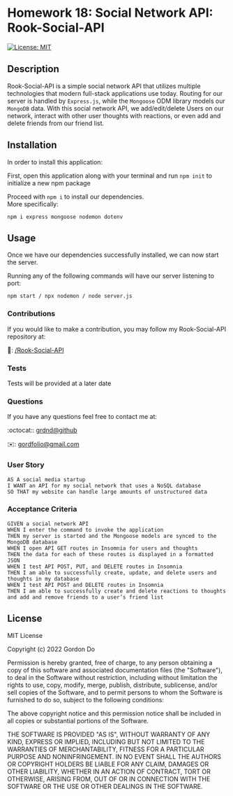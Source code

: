# Homework 18: Social Network API: Rook-Social-API

[![License: MIT](https://img.shields.io/badge/License-MIT-yellow.svg)](https://opensource.org/licenses/MIT)

## Description

Rook-Social-API is a simple social network API that utilizes multiple technologies that modern full-stack applications use today. Routing for our server is handled by `Express.js`, while the `Mongoose` ODM library models our `MongoDB` data. With this social network API, we add/edit/delete Users on our network, interact with other user thoughts with reactions, or even add and delete friends from our friend list.

## Installation

In order to install this application:

First, open this application along with your terminal and run `npm init` to initialize a new npm package

Proceed with `npm i` to install our dependencies. <br>
More specifically:

    npm i express mongoose nodemon dotenv

## Usage

Once we have our dependencies successfully installed, we can now start the server.

Running any of the following commands will have our server listening to port:

    npm start / npx nodemon / node server.js

### Contributions

If you would like to make a contribution, you may follow my Rook-Social-API repository at:

:file_folder:: [/Rook-Social-API](https://github.com/grdnd/Rook-Social-API)

### Tests

Tests will be provided at a later date

### Questions

If you have any questions feel free to contact me at:

:octocat:: [grdnd@github](https://github.com/grdnd)

:envelope:: [gordfolio@gmail.com](mailto:gordfolio@gmail.com)

### User Story

    AS A social media startup
    I WANT an API for my social network that uses a NoSQL database
    SO THAT my website can handle large amounts of unstructured data

### Acceptance Criteria

    GIVEN a social network API
    WHEN I enter the command to invoke the application
    THEN my server is started and the Mongoose models are synced to the MongoDB database
    WHEN I open API GET routes in Insomnia for users and thoughts
    THEN the data for each of these routes is displayed in a formatted JSON
    WHEN I test API POST, PUT, and DELETE routes in Insomnia
    THEN I am able to successfully create, update, and delete users and thoughts in my database
    WHEN I test API POST and DELETE routes in Insomnia
    THEN I am able to successfully create and delete reactions to thoughts and add and remove friends to a user’s friend list

## License

MIT License

Copyright (c) 2022 Gordon Do

Permission is hereby granted, free of charge, to any person obtaining a copy
of this software and associated documentation files (the "Software"), to deal
in the Software without restriction, including without limitation the rights
to use, copy, modify, merge, publish, distribute, sublicense, and/or sell
copies of the Software, and to permit persons to whom the Software is
furnished to do so, subject to the following conditions:

The above copyright notice and this permission notice shall be included in all
copies or substantial portions of the Software.

THE SOFTWARE IS PROVIDED "AS IS", WITHOUT WARRANTY OF ANY KIND, EXPRESS OR
IMPLIED, INCLUDING BUT NOT LIMITED TO THE WARRANTIES OF MERCHANTABILITY,
FITNESS FOR A PARTICULAR PURPOSE AND NONINFRINGEMENT. IN NO EVENT SHALL THE
AUTHORS OR COPYRIGHT HOLDERS BE LIABLE FOR ANY CLAIM, DAMAGES OR OTHER
LIABILITY, WHETHER IN AN ACTION OF CONTRACT, TORT OR OTHERWISE, ARISING FROM,
OUT OF OR IN CONNECTION WITH THE SOFTWARE OR THE USE OR OTHER DEALINGS IN THE
SOFTWARE.
